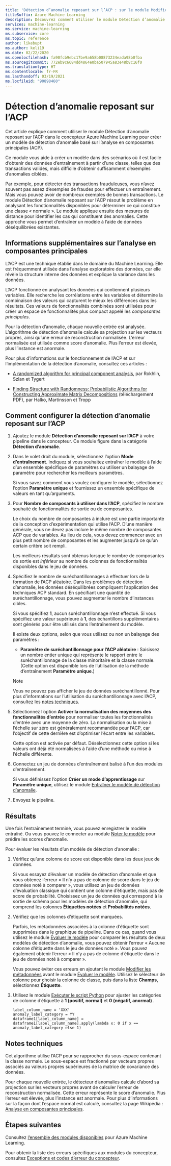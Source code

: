 ```yaml
---
title: 'Détection d’anomalie reposant sur l’ACP : sur le module Modifier les métadonnées'
titleSuffix: Azure Machine Learning
description: Découvrez comment utiliser le module Détection d’anomalie reposant sur l’ACP pour créer un modèle de détection d’anomalie basé sur l’analyse en composantes principales (ACP).
services: machine-learning
ms.service: machine-learning
ms.subservice: core
ms.topic: reference
author: likebupt
ms.author: keli19
ms.date: 02/22/2020
ms.openlocfilehash: fa90fcb9ebc17be9a658b08873234eada98b0fba
ms.sourcegitcommit: 772eb9c6684dd4864e0ba507945a83e48b8c16f0
ms.translationtype: HT
ms.contentlocale: fr-FR
ms.lasthandoff: 03/19/2021
ms.locfileid: "90898460"
---
```

# <a name="pca-based-anomaly-detection-module"></a>Détection d’anomalie reposant sur l’ACP

Cet article explique comment utiliser le module Détection d’anomalie reposant sur l’ACP dans le concepteur Azure Machine Learning pour créer un modèle de détection d’anomalie basé sur l’analyse en composantes principales (ACP).

Ce module vous aide à créer un modèle dans des scénarios où il est facile d’obtenir des données d’entraînement à partir d’une classe, telles que des transactions valides, mais difficile d’obtenir suffisamment d’exemples d’anomalies ciblées. 

Par exemple, pour détecter des transactions frauduleuses, vous n’avez souvent pas assez d’exemples de fraudes pour effectuer un entraînement. Mais vous pouvez avoir de nombreux exemples de bonnes transactions. Le module Détection d’anomalie reposant sur l’ACP résout le problème en analysant les fonctionnalités disponibles pour déterminer ce qui constitue une classe « normale ». Le module applique ensuite des mesures de distance pour identifier les cas qui constituent des anomalies. Cette approche vous permet d’entraîner un modèle à l’aide de données déséquilibrées existantes.

## <a name="more-about-principal-component-analysis"></a>Informations supplémentaires sur l’analyse en composantes principales

L’ACP est une technique établie dans le domaine du Machine Learning. Elle est fréquemment utilisée dans l’analyse exploratoire des données, car elle révèle la structure interne des données et explique la variance dans les données.

L’ACP fonctionne en analysant les données qui contiennent plusieurs variables. Elle recherche les corrélations entre les variables et détermine la combinaison des valeurs qui capturent le mieux les différences dans les résultats. Ces valeurs de fonctionnalités combinées sont utilisées pour créer un espace de fonctionnalités plus compact appelé les *composantes principales*.

Pour la détection d’anomalie, chaque nouvelle entrée est analysée. L’algorithme de détection d’anomalie calcule sa projection sur les vecteurs propres, ainsi qu’une erreur de reconstruction normalisée. L’erreur normalisée est utilisée comme score d’anomalie. Plus l’erreur est élevée, plus l’instance est anormale.

Pour plus d’informations sur le fonctionnement de l’ACP et sur l’implémentation de la détection d’anomalie, consultez ces articles :

- [A randomized algorithm for principal component analysis](https://arxiv.org/abs/0809.2274), par Rokhlin, Szlan et Tygert

- [Finding Structure with Randomness: Probabilistic Algorithms for Constructing Approximate Matrix Decompositions](http://users.cms.caltech.edu/~jtropp/papers/HMT11-Finding-Structure-SIREV.pdf) (téléchargement PDF), par Halko, Martinsson et Tropp

## <a name="how-to-configure-pca-based-anomaly-detection"></a>Comment configurer la détection d’anomalie reposant sur l’ACP

1. Ajoutez le module **Détection d’anomalie reposant sur l’ACP** à votre pipeline dans le concepteur. Ce module figure dans la catégorie **Détection d’anomalie**.

2. Dans le volet droit du module, sélectionnez l’option **Mode d’entraînement**. Indiquez si vous souhaitez entraîner le modèle à l’aide d’un ensemble spécifique de paramètres ou utiliser un balayage de paramètre pour rechercher les meilleurs paramètres.

    Si vous savez comment vous voulez configurer le modèle, sélectionnez l’option **Paramètre unique** et fournissez un ensemble spécifique de valeurs en tant qu’arguments.

3. Pour **Nombre de composants à utiliser dans l’ACP**, spécifiez le nombre souhaité de fonctionnalités de sortie ou de composantes.

    Le choix du nombre de composantes à inclure est une partie importante de la conception d’expérimentation qui utilise l’ACP. D’une manière générale, vous ne devez pas inclure le même nombre de composantes ACP que de variables. Au lieu de cela, vous devez commencer avec un plus petit nombre de composantes et les augmenter jusqu’à ce qu’un certain critère soit rempli.

    Les meilleurs résultats sont obtenus lorsque le nombre de composantes de sortie est *inférieur* au nombre de colonnes de fonctionnalités disponibles dans le jeu de données.

4. Spécifiez le nombre de suréchantillonnages à effectuer lors de la formation de l’ACP aléatoire. Dans les problèmes de détection d’anomalie, les données déséquilibrées compliquent l’application des techniques ACP standard. En spécifiant une quantité de suréchantillonnage, vous pouvez augmenter le nombre d’instances cibles.

    Si vous spécifiez **1**, aucun suréchantillonnage n’est effectué. Si vous spécifiez une valeur supérieure à **1**, des échantillons supplémentaires sont générés pour être utilisés dans l’entraînement du modèle.

    Il existe deux options, selon que vous utilisez ou non un balayage des paramètres :

    - **Paramètre de suréchantillonnage pour l’ACP aléatoire** : Saisissez un nombre entier unique qui représente le rapport entre le suréchantillonnage de la classe minoritaire et la classe normale. (Cette option est disponible lors de l’utilisation de la méthode d’entraînement **Paramètre unique**.)

    > [!NOTE]
    > Vous ne pouvez pas afficher le jeu de données suréchantillonné. Pour plus d’informations sur l’utilisation du suréchantillonnage avec l’ACP, consultez les [notes techniques](#technical-notes).

5. Sélectionnez l’option **Activer la normalisation des moyennes des fonctionnalités d’entrée** pour normaliser toutes les fonctionnalités d’entrée avec une moyenne de zéro. La normalisation ou la mise à l’échelle sur zéro est généralement recommandée pour l’ACP, car l’objectif de cette dernière est d’optimiser l’écart entre les variables.

    Cette option est activée par défaut. Désélectionnez cette option si les valeurs ont déjà été normalisées à l’aide d’une méthode ou mise à l’échelle différente.

6. Connectez un jeu de données d’entraînement balisé à l’un des modules d’entraînement.

   Si vous définissez l’option **Créer un mode d’apprentissage** sur **Paramètre unique**, utilisez le module [Entraîner le modèle de détection d’anomalie](train-anomaly-detection-model.md).

7. Envoyez le pipeline.

## <a name="results"></a>Résultats

Une fois l’entraînement terminé, vous pouvez enregistrer le modèle entraîné. Ou vous pouvez le connecter au module [Noter le modèle](score-model.md) pour prédire les scores d’anomalie.

Pour évaluer les résultats d’un modèle de détection d’anomalie :

1. Vérifiez qu’une colonne de score est disponible dans les deux jeux de données.

    Si vous essayez d’évaluer un modèle de détection d’anomalie et que vous obtenez l’erreur « Il n’y a pas de colonne de score dans le jeu de données noté à comparer », vous utilisez un jeu de données d’évaluation classique qui contient une colonne d’étiquette, mais pas de score de probabilité. Choisissez un jeu de données qui correspond à la sortie de schéma pour les modèles de détection d’anomalie, qui comprend les colonnes **Étiquettes notées** et **Probabilités notées**.

2. Vérifiez que les colonnes d’étiquette sont marquées.

    Parfois, les métadonnées associées à la colonne d’étiquette sont supprimées dans le graphique de pipeline. Dans ce cas, quand vous utilisez le module [Évaluer le modèle](evaluate-model.md) pour comparer les résultats de deux modèles de détection d’anomalie, vous pouvez obtenir l’erreur « Aucune colonne d’étiquette dans le jeu de données noté ». Vous pouvez également obtenir l’erreur « Il n’y a pas de colonne d’étiquette dans le jeu de données noté à comparer ».

    Vous pouvez éviter ces erreurs en ajoutant le module [Modifier les métadonnées](edit-metadata.md) avant le module [Évaluer le modèle](evaluate-model.md). Utilisez le sélecteur de colonne pour choisir la colonne de classe, puis dans la liste **Champs**, sélectionnez **Étiquette**.

3. Utilisez le module [Exécuter le script Python](execute-python-script.md) pour ajuster les catégories de colonne d’étiquette à **1 (positif, normal)** et **0 (négatif, anormal)** .

    ````
    label_column_name = 'XXX'
    anomaly_label_category = YY
    dataframe1[label_column_name] = dataframe1[label_column_name].apply(lambda x: 0 if x == anomaly_label_category else 1)
    ````

    
## <a name="technical-notes"></a>Notes techniques

Cet algorithme utilise l’ACP pour se rapprocher du sous-espace contenant la classe normale. Le sous-espace est fractionné par vecteurs propres associés au valeurs propres supérieures de la matrice de covariance des données. 

Pour chaque nouvelle entrée, le détecteur d’anomalies calcule d’abord sa projection sur les vecteurs propres avant de calculer l’erreur de reconstruction normalisée. Cette erreur représente le score d’anomalie. Plus l’erreur est élevée, plus l’instance est anormale. Pour plus d’informations sur la façon dont l’espace normal est calculé, consultez la page Wikipédia : [Analyse en composantes principales](https://wikipedia.org/wiki/Principal_component_analysis). 


## <a name="next-steps"></a>Étapes suivantes

Consultez [l’ensemble des modules disponibles](module-reference.md) pour Azure Machine Learning. 

Pour obtenir la liste des erreurs spécifiques aux modules du concepteur, consultez [Exceptions et codes d’erreur du concepteur](designer-error-codes.md).